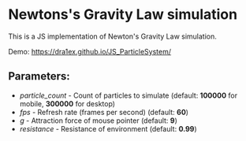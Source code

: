 # Newtons's Gravity Law simulation
This is a JS implementation of Newton's Gravity Law simulation.

Demo: https://dra1ex.github.io/JS_ParticleSystem/

## Parameters:
- *particle_count* - Count of particles to simulate (default: __100000__ for mobile, __300000__ for desktop)
- *fps* - Refresh rate (frames per second) (default: __60__)
- *g* - Attraction force of mouse pointer (default: __9__)
- *resistance* - Resistance of environment (default: __0.99__)
